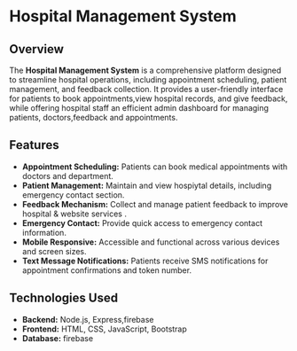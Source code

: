 # Hospital Management System

## Overview

The **Hospital Management System** is a comprehensive platform designed to streamline hospital operations, including appointment scheduling, patient management, and feedback collection. It provides a user-friendly interface for patients to book appointments,view hospital records, and give feedback, while offering hospital staff an efficient admin dashboard for managing patients, doctors,feedback and appointments.

## Features

- **Appointment Scheduling:** Patients can book medical appointments with doctors and department.
- **Patient Management:** Maintain and view hospiytal details, including emergency contact section.
- **Feedback Mechanism:** Collect and manage patient feedback to improve hospital & website services .
- **Emergency Contact:** Provide quick access to emergency contact information.
- **Mobile Responsive:** Accessible and functional across various devices and screen sizes.
- **Text Message Notifications:** Patients receive SMS notifications for appointment confirmations and token number.
## Technologies Used

- **Backend:** Node.js, Express,firebase
- **Frontend:** HTML, CSS, JavaScript, Bootstrap
- **Database:** firebase

